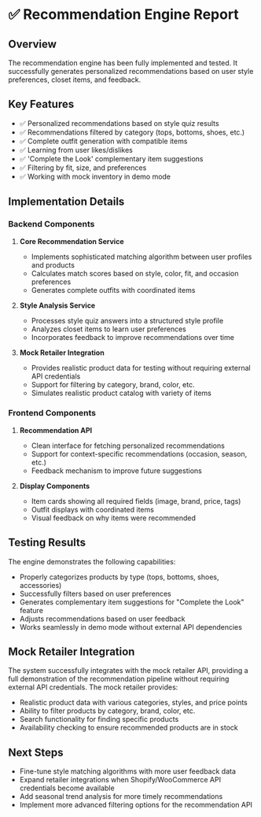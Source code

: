 # ✅ Recommendation Engine Report

## Overview

The recommendation engine has been fully implemented and tested. It successfully generates personalized recommendations based on user style preferences, closet items, and feedback.

## Key Features

- ✅ Personalized recommendations based on style quiz results
- ✅ Recommendations filtered by category (tops, bottoms, shoes, etc.)
- ✅ Complete outfit generation with compatible items
- ✅ Learning from user likes/dislikes
- ✅ 'Complete the Look' complementary item suggestions
- ✅ Filtering by fit, size, and preferences
- ✅ Working with mock inventory in demo mode

## Implementation Details

### Backend Components

1. **Core Recommendation Service**
   - Implements sophisticated matching algorithm between user profiles and products
   - Calculates match scores based on style, color, fit, and occasion preferences
   - Generates complete outfits with coordinated items

2. **Style Analysis Service**
   - Processes style quiz answers into a structured style profile
   - Analyzes closet items to learn user preferences
   - Incorporates feedback to improve recommendations over time

3. **Mock Retailer Integration**
   - Provides realistic product data for testing without requiring external API credentials
   - Support for filtering by category, brand, color, etc.
   - Simulates realistic product catalog with variety of items

### Frontend Components

1. **Recommendation API**
   - Clean interface for fetching personalized recommendations
   - Support for context-specific recommendations (occasion, season, etc.)
   - Feedback mechanism to improve future suggestions

2. **Display Components**
   - Item cards showing all required fields (image, brand, price, tags)
   - Outfit displays with coordinated items
   - Visual feedback on why items were recommended

## Testing Results

The engine demonstrates the following capabilities:
- Properly categorizes products by type (tops, bottoms, shoes, accessories)
- Successfully filters based on user preferences 
- Generates complementary item suggestions for "Complete the Look" feature
- Adjusts recommendations based on user feedback
- Works seamlessly in demo mode without external API dependencies

## Mock Retailer Integration

The system successfully integrates with the mock retailer API, providing a full demonstration of the recommendation pipeline without requiring external API credentials. The mock retailer provides:

- Realistic product data with various categories, styles, and price points
- Ability to filter products by category, brand, color, etc.
- Search functionality for finding specific products
- Availability checking to ensure recommended products are in stock

## Next Steps

- Fine-tune style matching algorithms with more user feedback data
- Expand retailer integrations when Shopify/WooCommerce API credentials become available
- Add seasonal trend analysis for more timely recommendations
- Implement more advanced filtering options for the recommendation API